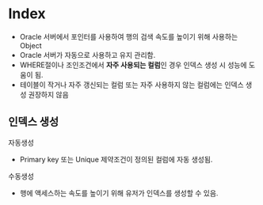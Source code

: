 # Index
- Oracle 서버에서 포인터를 사용하여 행의 검색 속도를 높이기 위해 사용하는 Object 
- Oracle 서버가 자동으로 사용하고 유지 관리함. 
- WHERE절이나 조인조건에서 **자주 사용되는 컬럼**인 경우 인덱스 생성 시 성능에 도움이 됨. 
- 테이블이 작거나 자주 갱신되는 컬럼 또는 자주 사용하지 않는 컬럼에는 인덱스 생성 권장하지 않음
## 인덱스 생성
자동생성 
- Primary key 또는 Unique 제약조건이 정의된 컬럼에 자동 생성됨. 

 수동생성 
- 행에 액세스하는 속도를 높이기 위해 유저가 인덱스를 생성할 수 있음.